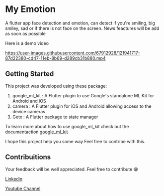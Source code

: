 # My Emotion

A flutter app face detection and emotion, can detect if you're smiling, big smiley, sad or if there is not face on the screen.
News feactures will be add as soon as possible

Here is a demo video

https://user-images.githubusercontent.com/67912928/121941717-87d22380-cd47-11eb-8b69-d289cb31b880.mp4

## Getting Started

This project was developed using these package:
1. google_ml_kit : A Flutter plugin to use Google's standalone ML Kit for Android and iOS
2. camera : A Flutter plugin for iOS and Android allowing access to the device cameras
3. Getx : A Flutter package to state manager

To learn more about how to use google_ml_kit check out the documentaction [google_ml_kit](https://pub.dev/packages/google_ml_kit)

I hope this project help you some way
Feel free to contribe with this.

## Contribuitions
Your feedback will be well appreciated. 
Feel free to contribute 😁

[Linkedin](https://www.linkedin.com/in/ant%C3%B3nio-nicolau-5b7557181/)

[Youtube Channel](https://www.youtube.com/channel/UCEWMpqJBIAjO3Lholi6VsDA)
